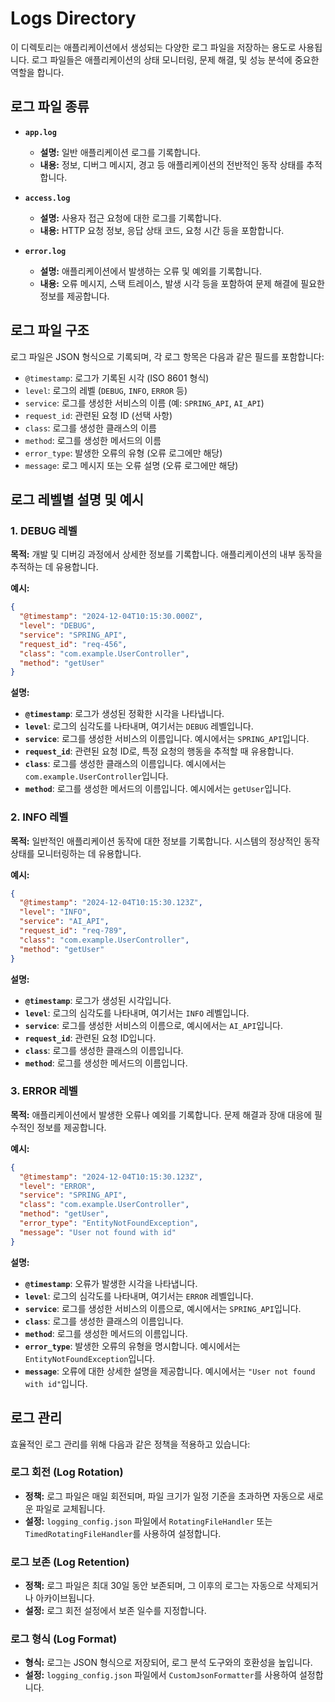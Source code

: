 # Logs Directory

이 디렉토리는 애플리케이션에서 생성되는 다양한 로그 파일을 저장하는 용도로 사용됩니다. 로그 파일들은 애플리케이션의 상태 모니터링, 문제 해결, 및 성능 분석에 중요한 역할을 합니다.

## 로그 파일 종류

- **`app.log`**
  - **설명:** 일반 애플리케이션 로그를 기록합니다.
  - **내용:** 정보, 디버그 메시지, 경고 등 애플리케이션의 전반적인 동작 상태를 추적합니다.

- **`access.log`**
  - **설명:** 사용자 접근 요청에 대한 로그를 기록합니다.
  - **내용:** HTTP 요청 정보, 응답 상태 코드, 요청 시간 등을 포함합니다.

- **`error.log`**
  - **설명:** 애플리케이션에서 발생하는 오류 및 예외를 기록합니다.
  - **내용:** 오류 메시지, 스택 트레이스, 발생 시각 등을 포함하여 문제 해결에 필요한 정보를 제공합니다.

## 로그 파일 구조

로그 파일은 JSON 형식으로 기록되며, 각 로그 항목은 다음과 같은 필드를 포함합니다:

- `@timestamp`: 로그가 기록된 시각 (ISO 8601 형식)
- `level`: 로그의 레벨 (`DEBUG`, `INFO`, `ERROR` 등)
- `service`: 로그를 생성한 서비스의 이름 (예: `SPRING_API`, `AI_API`)
- `request_id`: 관련된 요청 ID (선택 사항)
- `class`: 로그를 생성한 클래스의 이름
- `method`: 로그를 생성한 메서드의 이름
- `error_type`: 발생한 오류의 유형 (오류 로그에만 해당)
- `message`: 로그 메시지 또는 오류 설명 (오류 로그에만 해당)

## 로그 레벨별 설명 및 예시

### 1. DEBUG 레벨

**목적:** 개발 및 디버깅 과정에서 상세한 정보를 기록합니다. 애플리케이션의 내부 동작을 추적하는 데 유용합니다.

**예시:**

```json
{
  "@timestamp": "2024-12-04T10:15:30.000Z",
  "level": "DEBUG",
  "service": "SPRING_API",
  "request_id": "req-456",
  "class": "com.example.UserController",
  "method": "getUser"
}
```

**설명:**

- **`@timestamp`**: 로그가 생성된 정확한 시각을 나타냅니다.
- **`level`**: 로그의 심각도를 나타내며, 여기서는 `DEBUG` 레벨입니다.
- **`service`**: 로그를 생성한 서비스의 이름입니다. 예시에서는 `SPRING_API`입니다.
- **`request_id`**: 관련된 요청 ID로, 특정 요청의 행동을 추적할 때 유용합니다.
- **`class`**: 로그를 생성한 클래스의 이름입니다. 예시에서는 `com.example.UserController`입니다.
- **`method`**: 로그를 생성한 메서드의 이름입니다. 예시에서는 `getUser`입니다.

### 2. INFO 레벨

**목적:** 일반적인 애플리케이션 동작에 대한 정보를 기록합니다. 시스템의 정상적인 동작 상태를 모니터링하는 데 유용합니다.

**예시:**

```json
{
  "@timestamp": "2024-12-04T10:15:30.123Z",
  "level": "INFO",
  "service": "AI_API",
  "request_id": "req-789",
  "class": "com.example.UserController",
  "method": "getUser"
}
```

**설명:**

- **`@timestamp`**: 로그가 생성된 시각입니다.
- **`level`**: 로그의 심각도를 나타내며, 여기서는 `INFO` 레벨입니다.
- **`service`**: 로그를 생성한 서비스의 이름으로, 예시에서는 `AI_API`입니다.
- **`request_id`**: 관련된 요청 ID입니다.
- **`class`**: 로그를 생성한 클래스의 이름입니다.
- **`method`**: 로그를 생성한 메서드의 이름입니다.

### 3. ERROR 레벨

**목적:** 애플리케이션에서 발생한 오류나 예외를 기록합니다. 문제 해결과 장애 대응에 필수적인 정보를 제공합니다.

**예시:**

```json
{
  "@timestamp": "2024-12-04T10:15:30.123Z",
  "level": "ERROR",
  "service": "SPRING_API",
  "class": "com.example.UserController",
  "method": "getUser",
  "error_type": "EntityNotFoundException",
  "message": "User not found with id"
}
```

**설명:**

- **`@timestamp`**: 오류가 발생한 시각을 나타냅니다.
- **`level`**: 로그의 심각도를 나타내며, 여기서는 `ERROR` 레벨입니다.
- **`service`**: 로그를 생성한 서비스의 이름으로, 예시에서는 `SPRING_API`입니다.
- **`class`**: 로그를 생성한 클래스의 이름입니다.
- **`method`**: 로그를 생성한 메서드의 이름입니다.
- **`error_type`**: 발생한 오류의 유형을 명시합니다. 예시에서는 `EntityNotFoundException`입니다.
- **`message`**: 오류에 대한 상세한 설명을 제공합니다. 예시에서는 `"User not found with id"`입니다.

## 로그 관리

효율적인 로그 관리를 위해 다음과 같은 정책을 적용하고 있습니다:

### 로그 회전 (Log Rotation)

- **정책:** 로그 파일은 매일 회전되며, 파일 크기가 일정 기준을 초과하면 자동으로 새로운 파일로 교체됩니다.
- **설정:** `logging_config.json` 파일에서 `RotatingFileHandler` 또는 `TimedRotatingFileHandler`를 사용하여 설정합니다.

### 로그 보존 (Log Retention)

- **정책:** 로그 파일은 최대 30일 동안 보존되며, 그 이후의 로그는 자동으로 삭제되거나 아카이브됩니다.
- **설정:** 로그 회전 설정에서 보존 일수를 지정합니다.

### 로그 형식 (Log Format)

- **형식:** 로그는 JSON 형식으로 저장되어, 로그 분석 도구와의 호환성을 높입니다.
- **설정:** `logging_config.json` 파일에서 `CustomJsonFormatter`를 사용하여 설정합니다.
